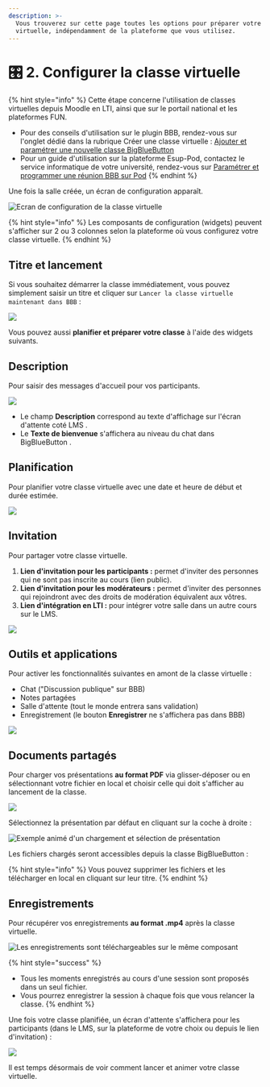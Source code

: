 ```yaml
---
description: >-
  Vous trouverez sur cette page toutes les options pour préparer votre classe
  virtuelle, indépendamment de la plateforme que vous utilisez.
---
```


# 🎛 2. Configurer la classe virtuelle

{% hint style="info" %}
Cette étape concerne l'utilisation de classes virtuelles depuis Moodle en LTI, ainsi que sur le portail national et les plateformes FUN.

* Pour des conseils d'utilisation sur le plugin BBB, rendez-vous sur l'onglet dédié dans la rubrique Créer une classe virtuelle : [Ajouter et paramétrer une nouvelle classe BigBlueButton](/guide/creer-votre-classe-virtuelle/depuis-le-moodle-de-votre-etablissement.md#ajouter-et-paramétrer-une-nouvelle-classe-bigbluebutton)
* Pour un guide d'utilisation sur la plateforme Esup-Pod, contactez le service informatique de votre université, rendez-vous sur [Paramétrer et programmer une réunion BBB sur Pod](/guide/creer-votre-classe-virtuelle/depuis-la-plateforme-esup-pod.md#paramétrer-et-programmer-une-réunion-bbb-sur-pod)
{% endhint %}

Une fois la salle créée, un écran de configuration apparaît.

![Ecran de configuration de la classe virtuelle](/assets/dashboard-3_colonnes.png)

{% hint style="info" %}
Les composants de configuration (widgets) peuvent s'afficher sur 2 ou 3 colonnes selon la plateforme où vous configurez votre classe virtuelle.
{% endhint %}

## Titre et lancement

Si vous souhaitez démarrer la classe immédiatement, vous pouvez simplement saisir un titre et cliquer sur `Lancer la classe virtuelle maintenant dans BBB` :

![](/assets/marsha-bbb-titre.gif)

Vous pouvez aussi **planifier et préparer votre classe** à l'aide des widgets suivants.

## Description

Pour saisir des messages d'accueil pour vos participants.

![](/assets/description.png)

* Le champ **Description** correspond au texte d'affichage sur l'écran d'attente coté LMS <img src="/assets/message-accueil.png" alt="" data-size="line">.
* Le **Texte de bienvenue** s'affichera au niveau du chat dans BigBlueButton <img src="/assets/message-accueil-bbb.png" alt="" data-size="line">.

## Planification

Pour planifier votre classe virtuelle avec une date et heure de début et durée estimée.

![](/assets/planification-date.png)

## Invitation

Pour partager votre classe virtuelle.

1. **Lien d'invitation pour les participants :** permet d'inviter des personnes qui ne sont pas inscrite au cours (lien public).
2. **Lien d'invitation pour les modérateurs :** permet d'inviter des personnes qui rejoindront avec des droits de modération équivalent aux vôtres.
3. **Lien d'intégration en LTI :** pour intégrer votre salle dans un autre cours sur le LMS.

![](/assets/invitation-3liens.png)

## Outils et applications

Pour activer les fonctionnalités suivantes en amont de la classe virtuelle :

* Chat ("Discussion publique" sur BBB)
* Notes partagées
* Salle d'attente (tout le monde entrera sans validation)
* Enregistrement (le bouton **Enregistrer** ne s'affichera pas dans BBB)

![](/assets/outils-applications_fr.png)

## Documents partagés

Pour charger vos présentations **au format PDF** via glisser-déposer ou en sélectionnant votre fichier en local et choisir celle qui doit s'afficher au lancement de la classe.

![](/assets/documents-partages-vide.png)

Sélectionnez la présentation par défaut en cliquant sur la coche à droite :

![Exemple animé d'un chargement et sélection de présentation](/assets/marsha-bbb-fichier-partage-upload.gif)

Les fichiers chargés seront accessibles depuis la classe BigBlueButton : <img src="/assets/documents-partages-bbb.png" alt="" data-size="line">

{% hint style="info" %}
Vous pouvez supprimer les fichiers et les télécharger en local en cliquant sur leur titre.
{% endhint %}

## Enregistrements

Pour récupérer vos enregistrements **au format .mp4** après la classe virtuelle.

![Les enregistrements sont téléchargeables sur le même composant](/assets/enregistrements-2_fichiers.png)

{% hint style="success" %}
* Tous les moments enregistrés au cours d'une session sont proposés dans un seul fichier.
* Vous pourrez enregistrer la session à chaque fois que vous relancer la classe.
{% endhint %}

Une fois votre classe planifiée, un écran d'attente s'affichera pour les participants (dans le LMS, sur la plateforme de votre choix ou depuis le lien d'invitation) :

![](/assets/accueil.png)

Il est temps désormais de voir comment lancer et animer votre classe virtuelle.
